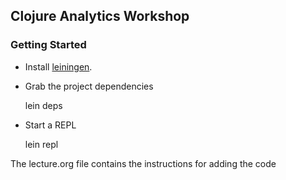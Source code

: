 ## Clojure Analytics Workshop

### Getting Started

* Install [leiningen](http://github.com/technomancy/leiningen). 
* Grab the project dependencies

    lein deps

* Start a REPL

    lein repl

The lecture.org file contains the instructions for adding the code
